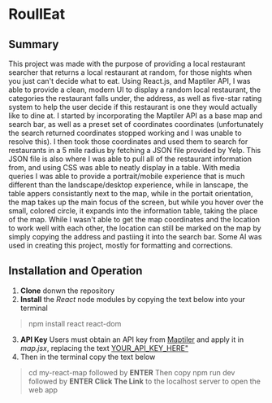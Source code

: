 # RoullEat


## Summary

This project was made with the purpose of providing a local restaurant searcher that returns a local restaurant at random, for those nights when you just can't decide what to eat. Using React.js, and Maptiler API, I was able to provide a clean, modern UI to display a random local restaurant, the categories the restaurant falls under, the address, as well as five-star rating system to help the user decide if this restaurant is one they would actually like to dine at. I started by incorporating the Maptiler API as a base map and search bar, as well as a preset set of coordinates coordinates (unfortunately the search returned coordinates stopped working and I was unable to resolve this). I then took those coordinates and used them to search for restaurants in a 5 mile radius by fetching a JSON file provided by Yelp. This JSON file is also where I was able to pull all of the restaurant information from, and using CSS was able to neatly display in a table. With media queries I was able to provide a portrait/mobile experience that is much different than the landscape/desktop experience, while in lanscape, the table appers consistantly next to the map, while in the portait orientation, the map takes up the main focus of the screen, but while you hover over the small, colored circle, it expands into the information table, taking the place of the map. While I wasn't able to get the map coordinates and the location to work well with each other, the location can still be marked on the map by simply copying the address and pastiing it into the search bar.
Some AI was used in creating this project, mostly for formatting and corrections.


## Installation and Operation

1. **Clone** donwn the repository
2. **Install** the *React* node modules by copying the text below into your terminal
  > npm install react react-dom
3. **API Key** Users must obtain an API key from <a href="maptiler.com">Maptiler</a> and apply it in *map.jsx*, replacing the text <ins>YOUR_API_KEY_HERE"</ins>
4. Then in the terminal copy the text below
  > cd my-react-map
followed by **ENTER**
Then copy
  > npm run dev
followed by **ENTER**
**Click The Link** to the localhost server to open the web app
